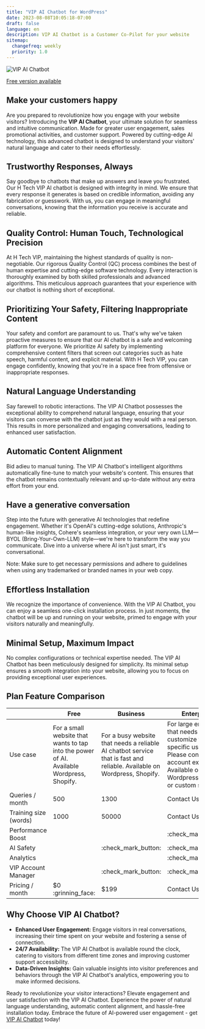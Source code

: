 ```yaml
---
title: "VIP AI Chatbot for WordPress"
date: 2023-08-08T10:05:18-07:00
draft: false
language: en
description: VIP AI Chatbot is a Customer Co-Pilot for your website
sitemap:
  changefreq: weekly
  priority: 1.0
---
```

   
![VIP AI Chatbot](/images/vip-ai-chatbot2.png)

<section>
<script async
  src="https://js.stripe.com/v3/buy-button.js">
</script>
    <form>
          <div class="mt-6 lg:pb-16">
<stripe-buy-button
  buy-button-id="buy_btn_1NdQ0CJWXihMjt9VpDsG8gCH"
  publishable-key="pk_live_51NQl0sJWXihMjt9VKIETjozuNx4I6qJrCiforeK63eKYC9KMIbjwtpoGPR4Zx2dBuXBtU3tUu63AA5bxRybHhA6x00tFk3fgLD"
>
</stripe-buy-button>
          </div>
      </form>
</section>

[Free version available](/vip-ai-chatbot-wp.zip "Download VIP AI Chatbot")

## **Make your customers happy**
Are you prepared to revolutionize how you engage with your website visitors? Introducing the **VIP AI Chatbot**, your ultimate solution for seamless and intuitive communication. Made for greater user engagement, sales promotional activities, and customer support. Powered by cutting-edge AI technology, this advanced chatbot is designed to understand your visitors' natural language and cater to their needs effortlessly.


## **Trustworthy Responses, Always**
Say goodbye to chatbots that make up answers and leave you frustrated. Our H Tech VIP AI chatbot is designed with integrity in mind. We ensure that every response it generates is based on credible information, avoiding any fabrication or guesswork. With us, you can engage in meaningful conversations, knowing that the information you receive is accurate and reliable.

## **Quality Control: Human Touch, Technological Precision**
At H Tech VIP, maintaining the highest standards of quality is non-negotiable. Our rigorous Quality Control (QC) process combines the best of human expertise and cutting-edge software technology. Every interaction is thoroughly examined by both skilled professionals and advanced algorithms. This meticulous approach guarantees that your experience with our chatbot is nothing short of exceptional.

## **Prioritizing Your Safety, Filtering Inappropriate Content**
Your safety and comfort are paramount to us. That's why we've taken proactive measures to ensure that our AI chatbot is a safe and welcoming platform for everyone. We prioritize AI safety by implementing comprehensive content filters that screen out categories such as hate speech, harmful content, and explicit material. With H Tech VIP, you can engage confidently, knowing that you're in a space free from offensive or inappropriate responses.

## **Natural Language Understanding**

Say farewell to robotic interactions. The VIP AI Chatbot possesses the exceptional ability to comprehend natural language, ensuring that your visitors can converse with the chatbot just as they would with a real person. This results in more personalized and engaging conversations, leading to enhanced user satisfaction.

## **Automatic Content Alignment**

Bid adieu to manual tuning. The VIP AI Chatbot's intelligent algorithms automatically fine-tune to match your website's content. This ensures that the chatbot remains contextually relevant and up-to-date without any extra effort from your end.

## **Have a generative conversation**
Step into the future with generative AI technologies that redefine engagement. Whether it's OpenAI's cutting-edge solutions, Anthropic's human-like insights, Cohere's seamless integration, or your very own LLM—BYOL (Bring-Your-Own-LLM) style—we're here to transform the way you communicate. Dive into a universe where AI isn't just smart, it's conversational.

Note: Make sure to get necessary permissions and adhere to guidelines when using any trademarked or branded names in your web copy.

## **Effortless Installation**

We recognize the importance of convenience. With the VIP AI Chatbot, you can enjoy a seamless one-click installation process. In just moments, the chatbot will be up and running on your website, primed to engage with your visitors naturally and meaningfully.

## **Minimal Setup, Maximum Impact**

No complex configurations or technical expertise needed. The VIP AI Chatbot has been meticulously designed for simplicity. Its minimal setup ensures a smooth integration into your website, allowing you to focus on providing exceptional user experiences.

## **Plan Feature Comparison**

|  | Free | Business | Enterprise |
| ------ | ----------- | ----------- | ----------- |
| Use case |For a small website that wants to tap into the power of AI. Available Wordpress, Shopify.|For a busy website that needs a reliable AI chatbot service that is fast and reliable. Available on Wordpress, Shopify.|For large enterprise that needs to customize for specific use case. Please contact our account executive. Available on Wordpress, Shopify or custom site.|
| Queries / month  | 500 | 1300 | Contact Us |
| Training size (words) | 1000 | 50000 | Contact Us | 
| Performance Boost | | | :check_mark_button: |
| AI Safety |  | :check_mark_button: | :check_mark_button: |
| Analytics |  |  | :check_mark_button: |
| VIP Account Manager | | :check_mark_button: | :check_mark_button: |
| Pricing / month| $0 :grinning_face:  | $199 | Contact Us |


## **Why Choose VIP AI Chatbot?**

- **Enhanced User Engagement:** Engage visitors in real conversations, increasing their time spent on your website and fostering a sense of connection.
- **24/7 Availability:** The VIP AI Chatbot is available round the clock, catering to visitors from different time zones and improving customer support accessibility.
- **Data-Driven Insights:** Gain valuable insights into visitor preferences and behaviors through the VIP AI Chatbot's analytics, empowering you to make informed decisions.

Ready to revolutionize your visitor interactions? Elevate engagement and user satisfaction with the VIP AI Chatbot. Experience the power of natural language understanding, automatic content alignment, and hassle-free installation today. Embrace the future of AI-powered user engagement - get [VIP AI Chatbot](https://buy.stripe.com/eVa5lU3yT6Iq9uE3cd) today!